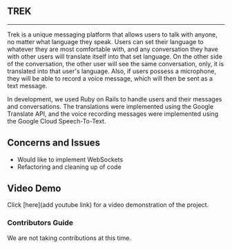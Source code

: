 ## TREK

<hr>

Trek is a unique messaging platform that allows users to talk with anyone, no matter what language they speak. Users can set their language to whatever they are most comfortable with, and any conversation they have with other users will translate itself into that set language. On the other side of the conversation, the other user will see the same conversation, only, it is translated into that user's language. Also, if users possess a microphone, they will be able to record a voice message, which will then be sent as a text message.

In development, we used Ruby on Rails to handle users and their messages and conversations. The translations were implemented using the Google Translate API, and the voice recording messages were implemented using the Google Cloud Speech-To-Text.

## Concerns and Issues

* Would like to implement WebSockets
* Refactoring and cleaning up of code

## Video Demo

Click [here](add youtube link) for a video demonstration of the project.

### Contributors Guide

We are not taking contributions at this time.
